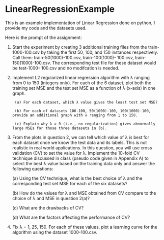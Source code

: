 # LinearRegressionExample

This is an example implementation of Linear Regression done on python, I provide my code and the datasets used.

Here is the prompt of the assignment:

1. Start the experiment by creating 3 additional training files from the train-1000-100.csv by taking
the first 50, 100, and 150 instances respectively. Call them: train-50(1000)-100.csv, train-100(1000)-
100.csv, train-150(1000)-100.csv. The corresponding test file for these dataset would be test-1000-
100.csv and no modifcation is needed.

2. Implement L2 regularized linear regression algorithm with λ ranging from 0 to 150 (integers only). For
each of the 6 dataset, plot both the training set MSE and the test set MSE as a function of  λ (x-axis)
in one graph.

        (a) For each dataset, which λ value gives the least test set MSE?
        
        (b) For each of datasets 100-100, 50(1000)-100, 100(1000)-100, provide an additional graph with λ ranging from 1 to 150.
        
        (c) Explain why λ = 0 (i.e., no regularization) gives abnormally large MSEs for those three datasets in (b).

3. From the plots in question 2, we can tell which value of λ is best for each dataset once we know the
test data and its labels. This is not realistic in real world applications. In this question, you will use
cross validation (CV) to set the value for λ. Implement the 10-fold CV technique discussed in class
(pseudo code given in Appendix A) to select the best λ value based on the training data only and
answer the following questions:

    (a) Using the CV technique, what is the best choice of λ and the corresponding test set MSE for each
    of the six datasets?
    
    (b) How do the values for λ and MSE obtained from CV compare to the choice of λ and MSE in
    question 2(a)?
    
    (c) What are the drawbacks of CV?
    
    (d) What are the factors affecting the performance of CV?

4. Fix λ = 1, 25, 150. For each of these values, plot a learning curve for the algorithm using the dataset
1000-100.csv.
